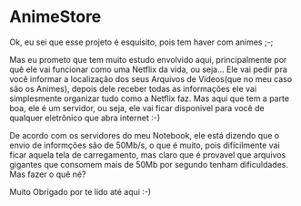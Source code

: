 # AnimeStore

Ok, eu sei que esse projeto é esquisito, pois tem haver com animes ;-;

Mas eu prometo que tem muito estudo envolvido aqui, principalmente por quê ele vai funcionar como uma Netflix da vida, ou seja... Ele vai pedir pra você informar a localização dos seus Arquivos de Vídeos(que no meu caso são os Animes), depois dele receber todas as informações ele vai simplesmente organizar tudo como a Netflix faz. Mas aqui que tem a parte boa, ele é um servidor, ou seja, ele vai ficar disponivel para você de qualquer eletrônico que abra internet :-)

De acordo com os servidores do meu Notebook, ele está dizendo que o envio de informções são de 50Mb/s, o que é muito, pois difícilmente vai ficar aquela tela de carregamento, mas claro que é  provavel que arquivos gigantes que consomem mais de 50Mb por segundo tenham dificuldades. Mas fazer o quê né?

Muito Obrigado por te lido até aqui :-)
